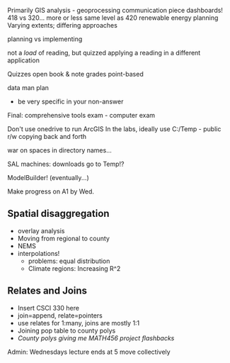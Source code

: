 Primarily GIS analysis - geoprocessing
communication piece
dashboards!
418 vs 320...
more or less same level as 420
renewable energy planning
Varying extents; differing approaches

planning vs implementing

not a *load* of reading, but quizzed
applying a reading in a different application

Quizzes open book & note
grades point-based

data man plan
- be very specific in your non-answer

Final: comprehensive tools exam - computer exam

Don't use onedrive to run ArcGIS
In the labs, ideally use C:/Temp - public r/w
copying back and forth

war on spaces in directory names...

SAL machines: downloads go to Temp!?

ModelBuilder! (eventually...)

Make progress on A1 by Wed.

## Spatial disaggregation
* overlay analysis
* Moving from regional to county
* NEMS
* interpolations!
	* problems: equal distribution
	* Climate regions: Increasing R^2

## Relates and Joins
- Insert CSCI 330 here
- join=append, relate=pointers
- use relates for 1:many, joins are mostly 1:1
- Joining pop table to county polys
- *County polys giving me MATH456 project flashbacks*

Admin: Wednesdays lecture ends at 5
move collectively